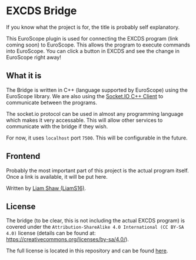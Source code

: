 # EXCDS Bridge

If you know what the project is for, the title is probably self explanatory.

This EuroScope plugin is used for connecting the EXCDS program (link coming soon) to EuroScope. This allows the program to execute
commands into EuroScope. You can click a button in EXCDS and see the change in EuroScope right away!

## What it is
The Bridge is written in C++ (language supported by EuroScope) using the EuroScope library. We are also using the
[Socket.IO C++ Client](https://github.com/socketio/socket.io-client-cpp) to communicate between the programs.

The socket.io protocol can be used in almost any programming language which makes it very accessable. This will allow other services
to communicate with the bridge if they wish.

For now, it uses `localhost` port `7500`. This will be configurable in the future.

## Frontend
Probably the most important part of this project is the actual program itself. Once a link is available, it will be put here.

Written by [Liam Shaw (LiamS16)](https://github.com/LiamS16).

## License
The bridge (to be clear, this is not including the actual EXCDS program) is covered under the
`Attribution-ShareAlike 4.0 International (CC BY-SA 4.0)` license 
(details can be found at: https://creativecommons.org/licenses/by-sa/4.0/).

The full license is located in this repository and can be found [here](LICENSE).
